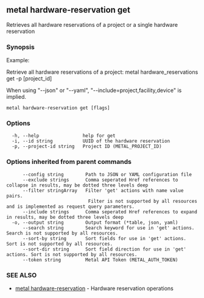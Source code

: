 ## metal hardware-reservation get

Retrieves all hardware reservations of a project or a single hardware reservation

### Synopsis

Example:

Retrieve all hardware reservations of a project:
metal hardware_reservations get -p [project_id]

When using "--json" or "--yaml", "--include=project,facility,device" is implied.
	

```
metal hardware-reservation get [flags]
```

### Options

```
  -h, --help                help for get
  -i, --id string           UUID of the hardware reservation
  -p, --project-id string   Project ID (METAL_PROJECT_ID)
```

### Options inherited from parent commands

```
      --config string        Path to JSON or YAML configuration file
      --exclude strings      Comma seperated Href references to collapse in results, may be dotted three levels deep
      --filter stringArray   Filter 'get' actions with name value pairs.
                              Filter is not supported by all resources and is implemented as request query parameters.
      --include strings      Comma seperated Href references to expand in results, may be dotted three levels deep
  -o, --output string        Output format (*table, json, yaml)
      --search string        Search keyword for use in 'get' actions. Search is not supported by all resources.
      --sort-by string       Sort fields for use in 'get' actions. Sort is not supported by all resources.
      --sort-dir string      Sort field direction for use in 'get' actions. Sort is not supported by all resources.
      --token string         Metal API Token (METAL_AUTH_TOKEN)
```

### SEE ALSO

* [metal hardware-reservation](metal_hardware-reservation.md)	 - Hardware reservation operations

